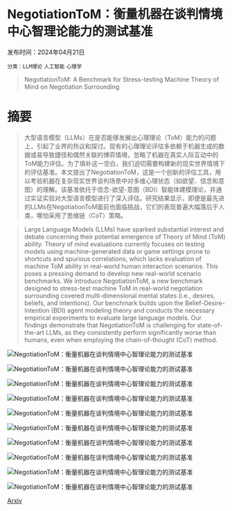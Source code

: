 # NegotiationToM：衡量机器在谈判情境中心智理论能力的测试基准

发布时间：2024年04月21日

`分类：LLM理论` `人工智能` `心理学`

> NegotiationToM: A Benchmark for Stress-testing Machine Theory of Mind on Negotiation Surrounding

# 摘要

> 大型语言模型（LLMs）在是否能够发展出心理理论（ToM）能力的问题上，引起了业界的热议和探讨。现有的心理理论评估多依赖于机器生成的数据或易导致捷径和偶然关联的博弈情境，忽略了机器在真实人际互动中的ToM能力评估。为了填补这一空白，我们迫切需要构建新的现实世界情境下的评估基准。本文提出了NegotiationToM，这是一个创新的评估工具，用以考验机器在复杂现实世界谈判场景中对多维心理状态（如欲望、信念和意图）的理解。该基准依托于信念-欲望-意图（BDI）智能体建模理论，并通过实证实验对大型语言模型进行了深入评估。研究结果显示，即便是最先进的LLMs在NegotiationToM面前也面临挑战，它们的表现普遍大幅落后于人类，哪怕采用了思维链（CoT）策略。

> Large Language Models (LLMs) have sparked substantial interest and debate concerning their potential emergence of Theory of Mind (ToM) ability. Theory of mind evaluations currently focuses on testing models using machine-generated data or game settings prone to shortcuts and spurious correlations, which lacks evaluation of machine ToM ability in real-world human interaction scenarios. This poses a pressing demand to develop new real-world scenario benchmarks. We introduce NegotiationToM, a new benchmark designed to stress-test machine ToM in real-world negotiation surrounding covered multi-dimensional mental states (i.e., desires, beliefs, and intentions). Our benchmark builds upon the Belief-Desire-Intention (BDI) agent modeling theory and conducts the necessary empirical experiments to evaluate large language models. Our findings demonstrate that NegotiationToM is challenging for state-of-the-art LLMs, as they consistently perform significantly worse than humans, even when employing the chain-of-thought (CoT) method.

![NegotiationToM：衡量机器在谈判情境中心智理论能力的测试基准](../../../paper_images/2404.13627/x1.png)

![NegotiationToM：衡量机器在谈判情境中心智理论能力的测试基准](../../../paper_images/2404.13627/x2.png)

![NegotiationToM：衡量机器在谈判情境中心智理论能力的测试基准](../../../paper_images/2404.13627/x3.png)

![NegotiationToM：衡量机器在谈判情境中心智理论能力的测试基准](../../../paper_images/2404.13627/x4.png)

![NegotiationToM：衡量机器在谈判情境中心智理论能力的测试基准](../../../paper_images/2404.13627/x5.png)

![NegotiationToM：衡量机器在谈判情境中心智理论能力的测试基准](../../../paper_images/2404.13627/x6.png)

![NegotiationToM：衡量机器在谈判情境中心智理论能力的测试基准](../../../paper_images/2404.13627/BackGround.jpg)

![NegotiationToM：衡量机器在谈判情境中心智理论能力的测试基准](../../../paper_images/2404.13627/Desire.jpg)

![NegotiationToM：衡量机器在谈判情境中心智理论能力的测试基准](../../../paper_images/2404.13627/Belief.jpg)

![NegotiationToM：衡量机器在谈判情境中心智理论能力的测试基准](../../../paper_images/2404.13627/Intention.jpg)

[Arxiv](https://arxiv.org/abs/2404.13627)